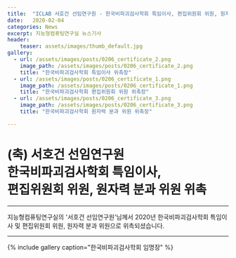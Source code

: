 ```yaml
---
title:  "ICLAB 서호건 선임연구원 - 한국비파괴검사학회 특임이사, 편집위원회 위원, 원자력 분과 위원 위촉"
date:   2020-02-04 
categories: News
excerpt: 지능형컴퓨팅연구실 뉴스기사
header:
    teaser: assets/images/thumb_default.jpg
gallery:
  - url: /assets/images/posts/0206_certificate_2.png
    image_path: /assets/images/posts/0206_certificate_2.png
    title: "한국비파괴검사학회 특임이사 위촉장"
  - url: /assets/images/posts/0206_certificate_1.png
    image_path: /assets/images/posts/0206_certificate_1.png
    title: "한국비파괴검사학회 편집위원회 위원 위촉장"
  - url: /assets/images/posts/0206_certificate_3.png
    image_path: /assets/images/posts/0206_certificate_3.png
    title: "한국비파괴검사학회 원자력 분과 위원 위촉장"

---
```

# (축) 서호건 선임연구원 <br> 한국비파괴검사학회 특임이사, <br> 편집위원회 위원, 원자력 분과 위원 위촉

---

지능형컴퓨팅연구실의 '서호건 선임연구원'님께서
2020년 한국비파괴검사학회 특임이사 및 편집위원회 위원, 원자력 분과 위원으로 위촉되셨습니다.


---
{% include gallery caption="한국비파괴검사학회 임명장" %}
